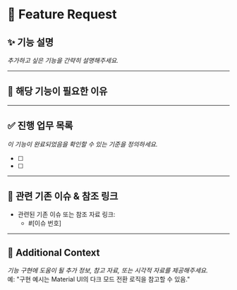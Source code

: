 # 🚀 Feature Request

## ✨ 기능 설명

_추가하고 싶은 기능을 간략히 설명해주세요._

---

## 📝 해당 기능이 필요한 이유

---

## ✅ 진행 업무 목록

_이 기능이 완료되었음을 확인할 수 있는 기준을 정의하세요._

- [ ]
- [ ]

---

## 🔗 관련 기존 이슈 & 참조 링크

- 관련된 기존 이슈 또는 참조 자료 링크:
  - #[이슈 번호]

---

## 💬 Additional Context

_기능 구현에 도움이 될 추가 정보, 참고 자료, 또는 시각적 자료를 제공해주세요._  
예: "구현 예시는 Material UI의 다크 모드 전환 로직을 참고할 수 있음."
